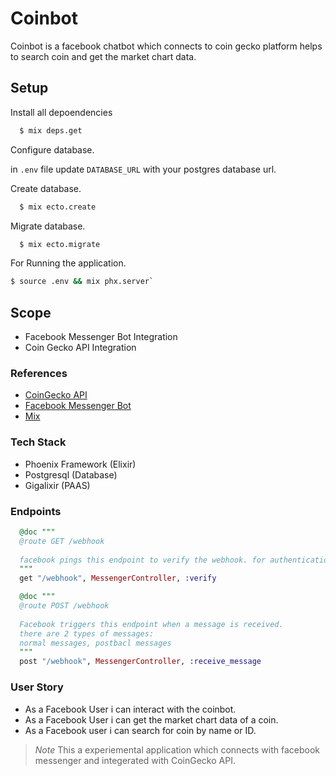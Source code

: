 # Coinbot


Coinbot is a facebook chatbot which connects to coin gecko platform helps to search coin and get the market chart data.

## Setup

Install all depoendencies

```bash
  $ mix deps.get
```

Configure database.

in `.env` file update `DATABASE_URL` with your postgres database url.

Create database.

```bash
  $ mix ecto.create
```

Migrate database.

```bash
  $ mix ecto.migrate
```

For Running the application.

```bash
$ source .env && mix phx.server`
```


## Scope

- Facebook Messenger Bot Integration
- Coin Gecko API Integration


### References

- [CoinGecko API](https://www.coingecko.com/api/documentations/v3)
- [Facebook Messenger Bot](https://developers.facebook.com/docs/messenger-platform)
- [Mix](https://hexdocs.pm/phoenix/Phoenix.html)


### Tech Stack

- Phoenix Framework (Elixir)
- Postgresql (Database)
- Gigalixir (PAAS)
### Endpoints

```elixir
  @doc """
  @route GET /webhook
  
  facebook pings this endpoint to verify the webhook. for authentication we have a token in the header.
  """
  get "/webhook", MessengerController, :verify

  @doc """
  @route POST /webhook
  
  Facebook triggers this endpoint when a message is received.
  there are 2 types of messages:
  normal messages, postbacl messages
  """
  post "/webhook", MessengerController, :receive_message
```


### User Story

- As a Facebook User i can interact with the coinbot.
- As a Facebook User i can get the market chart data of a coin.
- As a Facebook user i can search for coin by name or ID.



> *Note* 
This a experiemental application which connects with facebook messenger and integerated with CoinGecko API.





